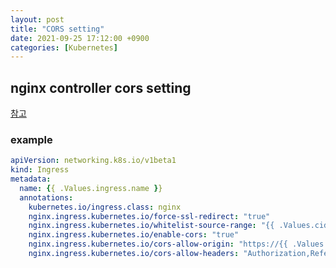 ```yaml
---
layout: post
title: "CORS setting"
date: 2021-09-25 17:12:00 +0900
categories: [Kubernetes]
---
```


## nginx controller cors setting
[참고](https://kubernetes.github.io/ingress-nginx/user-guide/nginx-configuration/annotations/#enable-cors)

### example
``` yaml
apiVersion: networking.k8s.io/v1beta1
kind: Ingress
metadata:
  name: {{ .Values.ingress.name }}
  annotations:
    kubernetes.io/ingress.class: nginx
    nginx.ingress.kubernetes.io/force-ssl-redirect: "true"
    nginx.ingress.kubernetes.io/whitelist-source-range: "{{ .Values.cidrWork }},{{ .Values.cidrGithub }},{{ .Values.cidrSmith }},{{ .Values.cidrInternals }}"
    nginx.ingress.kubernetes.io/enable-cors: "true"
    nginx.ingress.kubernetes.io/cors-allow-origin: "https://{{ .Values.ingress.appOriginName }}"
    nginx.ingress.kubernetes.io/cors-allow-headers: "Authorization,Referer,sec-ch-ua,sec-ch-ua-mobile,sec-ch-ua-platform,User-Agent,X-Organization,Content-Type"
```